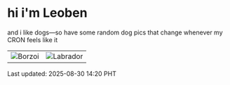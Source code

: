 # hi i'm Leoben

and i like dogs—so have some random dog pics that change whenever my CRON feels like it

|  |  |
|--------|----------|
| ![Borzoi](https://random-dog-vercel.vercel.app/api/random-borzoi?v=1756534839) | ![Labrador](https://random-dog-vercel.vercel.app/api/random-labrador?v=1756534839) |

Last updated: 2025-08-30 14:20 PHT
